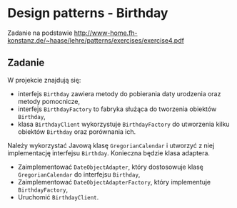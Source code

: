 # Design patterns - Birthday

Zadanie na podstawie http://www-home.fh-konstanz.de/~haase/lehre/patterns/exercises/exercise4.pdf

## Zadanie

W projekcie znajdują się:
* interfejs `Birthday` zawiera metody do pobierania daty urodzenia oraz metody pomocnicze,
* interfejs `BirthdayFactory` to fabryka służąca do tworzenia obiektów `Birthday`,
* klasa `BirthdayClient` wykorzystuje `BirthdayFactory` do utworzenia kilku obiektów `Birthday` oraz porównania ich.

Należy wykorzystać Javową klasę `GregorianCalendar` i utworzyć z niej implementację interfejsu `Birthday`. Konieczna będzie klasa adaptera.

* Zaimplementować `DateObjectAdapter`, który dostosowuje klasę `GregorianCalendar` do interfejsu `Birthday`,
* Zaimplementować `DateObjectAdapterFactory`, który implementuje `BirthdayFactory`,
* Uruchomić `BirthdayClient`.